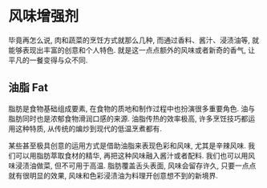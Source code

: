 # 风味增强剂

毕竟再怎么说, 肉和蔬菜的烹饪方式就那么几种, 而通过香料、酱汁、浸渍油等, 就能够表现出丰富的创意和个人特色. 就是这一点点额外的风味或者新奇的香气, 让平凡的一餐变得与众不同.

## 油脂 Fat

脂肪是食物基础组成要素, 在食物的质地和制作过程中也扮演很多重要角色. 油与脂肪同时也是浓郁食物滑润口感的来源. 油脂传热的效率极高, 许多烹饪技巧都运用这种特质, 从传统的煸炒到现代的低温烹煮都有.

某些甚至极具创意的运用方式是借助油脂来表现色彩和风味, 尤其是辛辣风味. 我们可以用脂肪萃取食材的精华, 再把这种风味融入酱汁或者配料. 我们也可以用风味浸渍油做菜, 但不可用于高温. 脂肪覆盖舌头表面, 风味会留存许久, 只要一点点就有很明显的效果, 风味和色彩浸渍油为料理开创意想不到的新境界.

